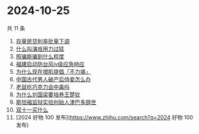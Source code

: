 # 2024-10-25

共 11 条

<!-- BEGIN -->
<!-- 最后更新时间 Fri Oct 25 2024 09:12:33 GMT+0800 (China Standard Time) -->

1. [存量房贷利率批量下调](https://www.zhihu.com/search?q=存量房贷利率批量下调)
1. [什么叫演戏用力过猛](https://www.zhihu.com/search?q=什么叫演戏用力过猛)
1. [照骗能骗到什么程度](https://www.zhihu.com/search?q=照骗能骗到什么程度)
1. [福建启动防台风ⅳ级应急响应](https://www.zhihu.com/search?q=福建启动防台风ⅳ级应急响应)
1. [为什么现在增肌提倡「不力竭」](https://www.zhihu.com/search?q=为什么现在增肌提倡「不力竭」)
1. [中国古代男人破产后侍妾怎么办](https://www.zhihu.com/search?q=中国古代男人破产后侍妾怎么办)
1. [老鼠吃巧克力会中毒吗](https://www.zhihu.com/search?q=老鼠吃巧克力会中毒吗)
1. [为什么刘国梁要培养王楚钦](https://www.zhihu.com/search?q=为什么刘国梁要培养王楚钦)
1. [斯坦福监狱实验创始人津巴多辞世](https://www.zhihu.com/search?q=斯坦福监狱实验创始人津巴多辞世)
1. [双十一买什么](https://www.zhihu.com/search?q=双十一买什么)
1. [2024 好物 100 发布](https://www.zhihu.com/search?q=2024 好物 100 发布)

<!-- END -->
